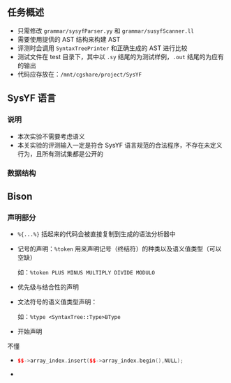 ## 任务概述

+ 只需修改 `grammar/sysyfParser.yy` 和 `grammar/susyfScanner.ll`
+ 需要使用提供的 AST 结构来构建 AST
+ 评测时会调用 `SyntaxTreePrinter` 和正确生成的 AST 进行比较
+ 测试文件在 test 目录下，其中以 `.sy` 结尾的为测试样例，`.out` 结尾的为应有的输出
+ 代码应存放在：`/mnt/cgshare/project/SysYF`

## SysYF 语言

### 说明

+ 本次实验不需要考虑语义
+ 本关实验的评测输入一定是符合 SysYF 语言规范的合法程序，不存在未定义行为，且所有测试集都是公开的

### 数据结构

## Bison

### 声明部分

+ `%{...%}` 括起来的代码会被直接复制到生成的语法分析器中

+ 记号的声明：`%token` 用来声明记号（终结符）的种类以及语义值类型（可以空缺）

  如：`%token PLUS MINUS MULTIPLY DIVIDE MODULO`

+ 优先级与结合性的声明

+ 文法符号的语义值类型声明：

  如：`%type <SyntaxTree::Type>BType`

+ 开始声明





不懂

+ ```c++
  $$->array_index.insert($$->array_index.begin(),NULL);
  ```

+ 